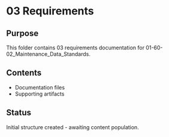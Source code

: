 # 03 Requirements

## Purpose
This folder contains 03 requirements documentation for 01-60-02_Maintenance_Data_Standards.

## Contents
- Documentation files
- Supporting artifacts

## Status
Initial structure created - awaiting content population.
